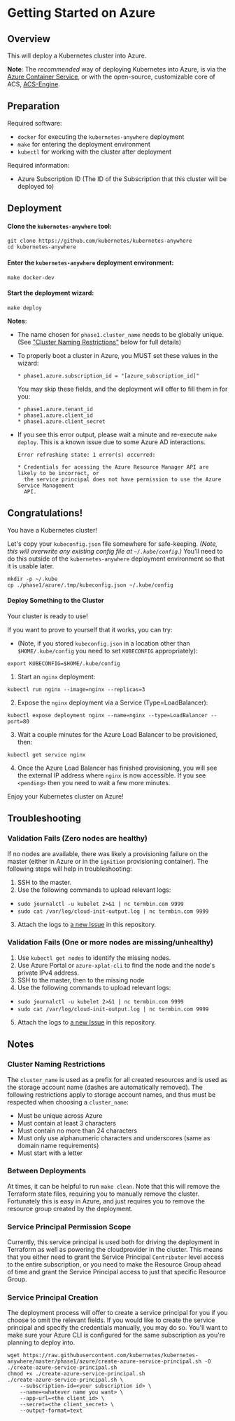# Getting Started on Azure

## Overview

This will deploy a Kubernetes cluster into Azure.

**Note**: The _recommended_ way of deploying Kubernetes into Azure, is via the
[Azure Container Service](https://docs.microsoft.com/en-us/azure/container-service/container-service-kubernetes-walkthrough),
or with the open-source, customizable core of ACS,
[ACS-Engine](https://github.com/Azure/acs-engine).

## Preparation

Required software:
  * `docker` for executing the `kubernetes-anywhere` deployment
  * `make` for entering the deployment environment
  * `kubectl` for working with the cluster after deployment

Required information:
  * Azure Subscription ID (The ID of the Subscription that this cluster will be deployed to)


## Deployment

#### Clone the `kubernetes-anywhere` tool:

```shell
git clone https://github.com/kubernetes/kubernetes-anywhere
cd kubernetes-anywhere
```

#### Enter the `kubernetes-anywhere` deployment environment:

```shell
make docker-dev
```

#### Start the deployment wizard:

```shell
make deploy
```

**Notes**:
* The name chosen for `phase1.cluster_name` needs to be globally unique. (See ["Cluster Naming Restrictions"](#cluster-naming-restrictions) below for full details)

* To properly boot a cluster in Azure, you MUST set these values in the wizard:

  ```
  * phase1.azure.subscription_id = "[azure_subscription_id]"
  ```

  You may skip these fields, and the deployment will offer to fill them in for you:

  ```
  * phase1.azure.tenant_id
  * phase1.azure.client_id
  * phase1.azure.client_secret
  ```

* If you see this error output, please wait a minute and re-execute `make deploy`. This is a known issue due to some Azure AD interactions.

  ```
  Error refreshing state: 1 error(s) occurred:

  * Credentials for acessing the Azure Resource Manager API are likely to be incorrect, or
    the service principal does not have permission to use the Azure Service Management
    API.
  ```

## Congratulations!

You have a Kubernetes cluster!

Let's copy your `kubeconfig.json` file somewhere for safe-keeping.
*(Note, this will overwrite any existing config file at `~/.kube/config`.)*
You'll need to do this outside of the `kubernetes-anywhere` deployment environment so that it is usable later.

```shell
mkdir -p ~/.kube
cp ./phase1/azure/.tmp/kubeconfig.json ~/.kube/config
```


#### Deploy Something to the Cluster

  Your cluster is ready to use!

  If you want to prove to yourself that it works, you can try:

  * (Note, if you stored `kubeconfig.json` in a location other than `$HOME/.kube/config` you need to set `KUBECONFIG` appropriately):
  ```shell
  export KUBECONFIG=$HOME/.kube/config
  ```

  1. Start an `nginx` deployment:
  ```shell
  kubectl run nginx --image=nginx --replicas=3
  ```

  2. Expose the `nginx` deployment via a Service (Type=LoadBalancer):
  ```shell
  kubectl expose deployment nginx --name=nginx --type=LoadBalancer --port=80
  ```

  3. Wait a couple minutes for the Azure Load Balancer to be provisioned, then:
  ```shell
  kubectl get service nginx
  ```

  4. Once the Azure Load Balancer has finished provisioning, you will see the external IP address where `nginx` is now
  accessible. If you see `<pending>` then you need to wait a few more minutes.

Enjoy your Kubernetes cluster on Azure!

## Troubleshooting

### Validation Fails (Zero nodes are healthy)
If no nodes are available, there was likely a provisioning failure on the master (either in Azure or in the `ignition` provisioning container).
The following steps will help in troubleshooting:

1. SSH to the master.
2. Use the following commands to upload relevant logs:
  * `sudo journalctl -u kubelet 2>&1 | nc termbin.com 9999`
  * `sudo cat /var/log/cloud-init-output.log | nc termbin.com 9999`
3. Attach the logs to [a new Issue](https://github.com/kubernetes/kubernetes-anywhere/issues/new) in this repository.

### Validation Fails (One or more nodes are missing/unhealthy)

1. Use `kubectl get nodes` to identify the missing nodes.
2. Use Azure Portal or `azure-xplat-cli` to find the node and the node's private IPv4 address.
3. SSH to the master, then to the missing node
4. Use the following commands to upload relevant logs:
  * `sudo journalctl -u kubelet 2>&1 | nc termbin.com 9999`
  * `sudo cat /var/log/cloud-init-output.log | nc termbin.com 9999`
5. Attach the logs to [a new Issue](https://github.com/kubernetes/kubernetes-anywhere/issues/new) in this repository.

## Notes

### Cluster Naming Restrictions
The `cluster_name` is used as a prefix for all created resources and is used as the storage account name (dashes are automatically removed). The following restrictions apply to storage account names, and thus must be respected when choosing a `cluster_name`:
  * Must be unique across Azure
  * Must contain at least 3 characters
  * Must contain no more than 24 characters
  * Must only use alphanumeric characters and underscores (same as domain name requirements)
  * Must start with a letter

### Between Deployments
At times, it can be helpful to run `make clean`. Note that this will remove the Terraform state files, requiring you to manually remove the cluster. Fortunately this is easy in Azure, and just requires you to remove the resource group created by the deployment.

### Service Principal Permission Scope
Currently, this service principal is used both for driving the deployment in Terraform as well as powering the cloudprovider in the cluster. This means that you
either need to grant the Service Principal `Contributor` level access to the entire subscription, or you need to make the Resource Group ahead of time and grant
the Service Principal access to just that specific Resource Group.

### Service Principal Creation
The deployment process will offer to create a service principal for you if you choose to
omit the relevant fields. If you would like to create the service principal and specify the
credentials manually, you may do so. You'll want to make sure your Azure CLI is configured for
the same subscription as you're planning to deploy into.

```shell
wget https://raw.githubusercontent.com/kubernetes/kubernetes-anywhere/master/phase1/azure/create-azure-service-principal.sh -O ./create-azure-service-principal.sh
chmod +x ./create-azure-service-principal.sh
./create-azure-service-principal.sh \
	--subscription-id=<your subscription id> \
	--name=<whatever name you want> \
	--app-url=<the client_id> \
	--secret=<the client_secret> \
	--output-format=text
```
